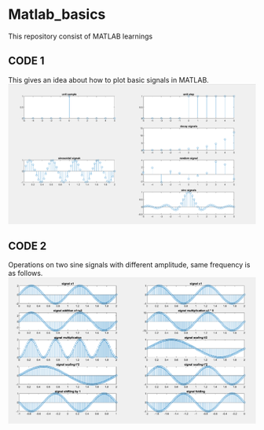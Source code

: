 # Matlab_basics
This repository consist of MATLAB learnings

**CODE 1**
----------------------------------
This gives an idea about how to plot basic signals in MATLAB. 
<img src= image/uploadgitm1.png>


**CODE 2**
----------------------------------
Operations on two sine signals with different amplitude, same frequency is as follows.
<img src=image/image.png>
